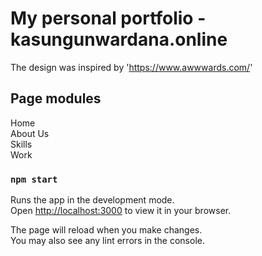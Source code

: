 # My personal portfolio - kasungunwardana.online

The design was inspired by 'https://www.awwwards.com/'

## Page modules

Home<br/>
About Us<br/>
Skills<br/>
Work<br/>

### `npm start`

Runs the app in the development mode.\
Open [http://localhost:3000](http://localhost:3000) to view it in your browser.

The page will reload when you make changes.\
You may also see any lint errors in the console.
